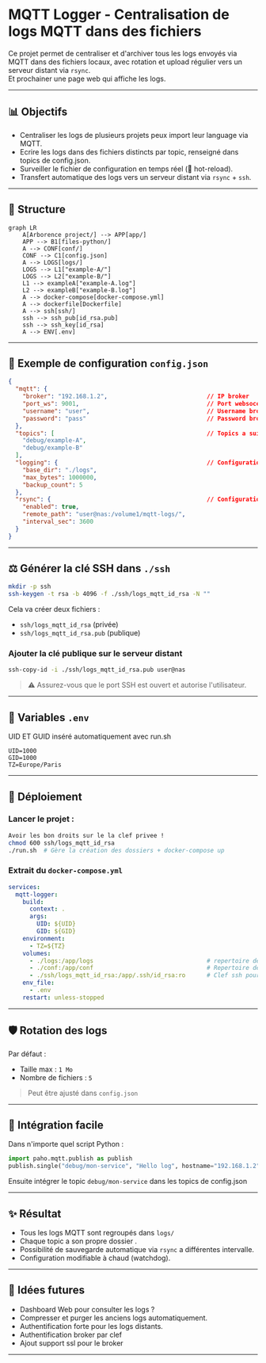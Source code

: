 # MQTT Logger - Centralisation de logs MQTT dans des fichiers

Ce projet permet de centraliser et d'archiver tous les logs envoyés via MQTT dans des fichiers locaux, avec rotation et upload régulier vers un serveur distant via `rsync`.  
Et prochainer une page web qui affiche les logs.

---

## 📊 Objectifs

- Centraliser les logs de plusieurs projets peux import leur language via MQTT.
- Ecrire les logs dans des fichiers distincts par topic, renseigné dans topics de config.json.
- Surveiller le fichier de configuration en temps réel (🔄 hot-reload).
- Transfert automatique des logs vers un serveur distant via `rsync` + `ssh`.

---

## 📂 Structure

```mermaid
graph LR
    A[Arborence project/] --> APP[app/]
	APP --> B1[files-python/]
    A --> CONF[conf/]
	CONF --> C1[config.json]
    A --> LOGS[logs/]
	LOGS --> L1["example-A/"]
	LOGS --> L2["example-B/"]
	L1 --> exampleA["example-A.log"]
	L2 --> exampleB["example-B.log"]
    A --> docker-compose[docker-compose.yml]
    A --> dockerfile[Dockerfile]
	A --> ssh[ssh/]
	ssh --> ssh_pub[id_rsa.pub]
	ssh --> ssh_key[id_rsa]
	A --> ENV[.env]

```

---

## 📁 Exemple de configuration `config.json`

```json
{
  "mqtt": {
    "broker": "192.168.1.2",							// IP broker
    "port_ws": 9001,									// Port websocet 
    "username": "user",									// Username broker
    "password": "pass"									// Password broker
  },
  "topics": [											// Topics a suivre
    "debug/example-A",
    "debug/example-B"
  ],
  "logging": {											// Configurations Logger
    "base_dir": "./logs",
    "max_bytes": 1000000,
    "backup_count": 5
  },
  "rsync": {											// Configuration rsync
    "enabled": true,
    "remote_path": "user@nas:/volume1/mqtt-logs/",
    "interval_sec": 3600
  }
}
```

---

## ⚖️ Générer la clé SSH dans `./ssh`

```bash
mkdir -p ssh
ssh-keygen -t rsa -b 4096 -f ./ssh/logs_mqtt_id_rsa -N ""
```

Cela va créer deux fichiers :
- `ssh/logs_mqtt_id_rsa` (privée)
- `ssh/logs_mqtt_id_rsa.pub` (publique)

### Ajouter la clé publique sur le serveur distant

```bash
ssh-copy-id -i ./ssh/logs_mqtt_id_rsa.pub user@nas
```

> ⚠️ Assurez-vous que le port SSH est ouvert et autorise l'utilisateur.

---

## 🧰 Variables `.env`
UID ET GUID inséré automatiquement avec run.sh

```dotenv
UID=1000
GID=1000
TZ=Europe/Paris
```

---

## 🚀 Déploiement

### Lancer le projet :

```bash
Avoir les bon droits sur le la clef privee !
chmod 600 ssh/logs_mqtt_id_rsa
./run.sh  # Gère la création des dossiers + docker-compose up
```

### Extrait du `docker-compose.yml`

```yaml
services:
  mqtt-logger:
    build:
      context: .
      args:
        UID: ${UID}
        GID: ${GID}
    environment:
      - TZ=${TZ}
    volumes:
      - ./logs:/app/logs								# repertoire de stockage des logs
      - ./conf:/app/conf								# Repertoire de la config avec dedans config.json
      - ./ssh/logs_mqtt_id_rsa:/app/.ssh/id_rsa:ro		# Clef ssh pour rsync
    env_file:
      - .env
    restart: unless-stopped
```

---

## 🛡️ Rotation des logs

Par défaut :
- Taille max : `1 Mo`
- Nombre de fichiers : `5`

> Peut être ajusté dans `config.json`

---

## 🚀 Intégration facile

Dans n'importe quel script Python :

```python
import paho.mqtt.publish as publish
publish.single("debug/mon-service", "Hello log", hostname="192.168.1.2", port=9001)
```

Ensuite intégrer le topic `debug/mon-service` dans les topics de config.json 

---

## ✨ Résultat

- Tous les logs MQTT sont regroupés dans `logs/`
- Chaque topic a son propre dossier .
- Possibilité de sauvegarde automatique via `rsync` a différentes intervalle.
- Configuration modifiable à chaud (watchdog).

---

## 🚀 Idées futures

- Dashboard Web pour consulter les logs ?
- Compresser et purger les anciens logs automatiquement.
- Authentification forte pour les logs distants.
- Authentification broker par clef
- Ajout support ssl pour le broker

---
